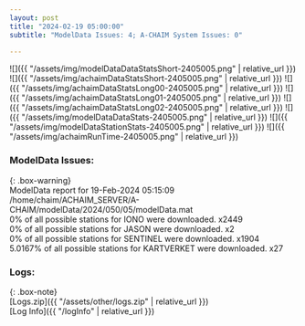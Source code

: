```yaml
---
layout: post
title: "2024-02-19 05:00:00"
subtitle: "ModelData Issues: 4; A-CHAIM System Issues: 0"

---
```


![]({{ "/assets/img/modelDataDataStatsShort-2405005.png" | relative_url }})
![]({{ "/assets/img/achaimDataStatsShort-2405005.png" | relative_url }})
![]({{ "/assets/img/achaimDataStatsLong00-2405005.png" | relative_url }})
![]({{ "/assets/img/achaimDataStatsLong01-2405005.png" | relative_url }})
![]({{ "/assets/img/achaimDataStatsLong02-2405005.png" | relative_url }})
![]({{ "/assets/img/modelDataDataStats-2405005.png" | relative_url }})
![]({{ "/assets/img/modelDataStationStats-2405005.png" | relative_url }})
![]({{ "/assets/img/achaimRunTime-2405005.png" | relative_url }})


### ModelData Issues:  
  
{: .box-warning}  
 ModelData report for 19-Feb-2024 05:15:09   
 /home/chaim/ACHAIM_SERVER/A-CHAIM/modelData/2024/050/05/modelData.mat   
 0% of all possible stations for IONO were downloaded. x2449   
 0% of all possible stations for JASON were downloaded. x2   
 0% of all possible stations for SENTINEL were downloaded. x1904   
 5.0167% of all possible stations for KARTVERKET were downloaded. x27   
  


### Logs:  
  
{: .box-note}  
[Logs.zip]({{ "/assets/other/logs.zip" | relative_url }})  
[Log Info]({{ "/logInfo" | relative_url }})  
